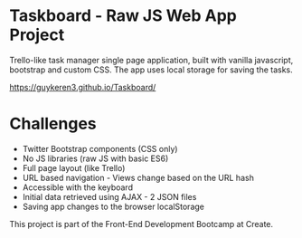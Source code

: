 Taskboard - Raw JS Web App Project
=================

Trello-like task manager single page application,
built with vanilla javascript, bootstrap and custom CSS.
The app uses local storage for saving the tasks.

https://guykeren3.github.io/Taskboard/

Challenges
===========

* Twitter Bootstrap components (CSS only)
* No JS libraries (raw JS with basic ES6)
* Full page layout (like Trello)
* URL based navigation - Views change based on the URL hash
* Accessible with the keyboard
* Initial data retrieved using AJAX - 2 JSON files
* Saving app changes to the browser localStorage

This project is part of the Front-End Development Bootcamp at Create.
